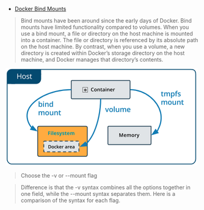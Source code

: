 * [Docker Bind Mounts](https://docs.docker.com/storage/bind-mounts/)

> Bind mounts have been around since the early days of Docker. Bind mounts have limited functionality compared to volumes. When you use a bind mount, a file or directory on the host machine is mounted into a container. The file or directory is referenced by its absolute path on the host machine. By contrast, when you use a volume, a new directory is created within Docker’s storage directory on the host machine, and Docker manages that directory’s contents.

![](/img/typesofmounts.png)

> Choose the -v or --mount flag

> Difference is that the -v syntax combines all the options together in one field, while the --mount syntax separates them. Here is a comparison of the syntax for each flag.



